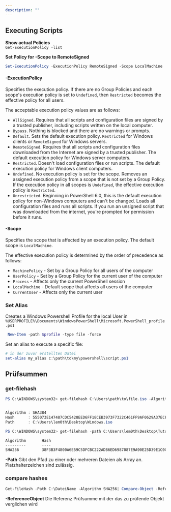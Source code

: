 ```yaml
---
description: ""
---
```

## Executing Scripts

**Show actual Policies**  
`Get-ExecutionPolicy -list`

**Set Policy for -Scope to RemoteSigned**

```powershell
Set-ExecutionPolicy -ExecutionPolicy RemoteSigned -Scope LocalMachine
```

#### -ExecutionPolicy

Specifies the execution policy. If there are no Group Policies and each scope's execution policy is set to `Undefined`, then `Restricted` becomes the effective policy for all users.

The acceptable execution policy values are as follows:

- `AllSigned`. Requires that all scripts and configuration files are signed by a trusted publisher, including scripts written on the local computer.
- `Bypass`. Nothing is blocked and there are no warnings or prompts.
- `Default`. Sets the default execution policy. `Restricted` for Windows clients or `RemoteSigned` for Windows servers.
- `RemoteSigned`. Requires that all scripts and configuration files downloaded from the Internet are signed by a trusted publisher. The default execution policy for Windows server computers.
- `Restricted`. Doesn't load configuration files or run scripts. The default execution policy for Windows client computers.
- `Undefined`. No execution policy is set for the scope. Removes an assigned execution policy from a scope that is not set by a Group Policy. If the execution policy in all scopes is `Undefined`, the effective execution policy is `Restricted`.
- `Unrestricted`. Beginning in PowerShell 6.0, this is the default execution policy for non-Windows computers and can't be changed. Loads all configuration files and runs all scripts. If you run an unsigned script that was downloaded from the internet, you're prompted for permission before it runs.

#### -Scope

Specifies the scope that is affected by an execution policy. The default scope is `LocalMachine`.

The effective execution policy is determined by the order of precedence as follows:

- `MachinePolicy` - Set by a Group Policy for all users of the computer
- `UserPolicy` - Set by a Group Policy for the current user of the computer
- `Process` - Affects only the current PowerShell session
- `LocalMachine` - Default scope that affects all users of the computer
- `CurrentUser` - Affects only the current user

### Set Alias
Creates a Windows Powershell Profile for the local User in `%USERPROFILE%\Documents\WindowsPowerShell\Microsoft.PowerShell_profile.ps1`

```powershell
 New-Item -path $profile -type file -force
```

Set an alias to execute a specific file:

```powershell
# in der zuvor erstellten Datei
set-alias my_alias c:\path\to\my\powershell\script.ps1
```

## Prüfsummen

### get-filehash
```powershell title="Beispiel (Formaierte Ausgabe)"
PS C:\WINDOWS\system32> get-filehash C:\Users\path\to\file.iso -Algorithm SHA384 | Format-List


Algorithm : SHA384
Hash      : 555073E147487CDC5428EED6FF18CEB3973F7322C461FF9AF0629A37ECF7CDF98912F931641C2C46C10F7F9E3E29B50A
Path      : C:\Users\lem0th\Desktop\Windows.iso
```
```powershell title="using the -path parameter"
PS C:\WINDOWS\system32> get-filehash -path C:\Users\lem0th\Desktop\Tuts.7z -Algorithm SHA256

Algorithm       Hash                                                                   Path
---------       ----                                                                   ----
SHA256          38F3B3F4800A6E59C5DFCBC222ADB6ED6987087E9A90E25D39E1C0CCD3EAEA97 
```
**-Path**
Gibt den Pfad zu einer oder mehreren Dateien als Array an. Platzhalterzeichen sind zulässig.

### compare hashes
```powershell
Get-FileHash -Path C:\DateiName -Algorithm SHA256| Compare-Object -ReferenceObject "2F9296722Cd04054566D98F97649B09E" -DifferenceObject {$_.Hash}
```
**-ReferenceObject**
Die Referenz Prüfsumme mit der das zu prüfende Objekt verglichen wird